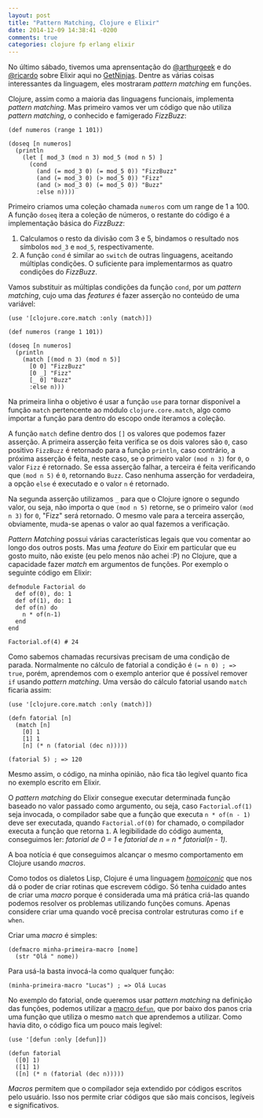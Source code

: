 ```yaml
---
layout: post
title: "Pattern Matching, Clojure e Elixir"
date: 2014-12-09 14:38:41 -0200
comments: true
categories: clojure fp erlang elixir
---
```


No último sábado, tivemos uma aprensentação do [@arthurgeek](https://twitter.com/arthurgeek) e do [@ricardo](https://twitter.com/almeidaricardo) sobre Elixir aqui no [GetNinjas](http://www.getninjas.com.br). Dentre as várias coisas interessantes da linguagem, eles mostraram *pattern matching* em funções. <!--more-->

Clojure, assim como a maioria das linguagens funcionais, implementa *pattern matching*. Mas primeiro vamos ver um código que não utiliza *pattern matching*, o conhecido e famigerado *FizzBuzz*:

```
(def numeros (range 1 101))

(doseq [n numeros]
  (println
    (let [ mod_3 (mod n 3) mod_5 (mod n 5) ]
      (cond 
        (and (= mod_3 0) (= mod_5 0)) "FizzBuzz"
        (and (= mod_3 0) (> mod_5 0)) "Fizz"
        (and (> mod_3 0) (= mod_5 0)) "Buzz"
        :else n))))
```

Primeiro criamos uma coleção chamada `numeros` com um range de 1 a 100. A função `doseq` itera a coleção de números, o restante do código é a implementação básica do *FizzBuzz*:

1. Calculamos o resto da divisão com 3 e 5, bindamos o resultado nos símbolos `mod_3` e `mod_5`, respectivamente.
2. A função `cond` é similar ao `switch` de outras linguagens, aceitando múltiplas condições. O suficiente para implementarmos as quatro condições do *FizzBuzz*.

Vamos substituir as múltiplas condições da função `cond`, por um *pattern matching*, cujo uma das *features* é fazer asserção no conteúdo de uma variável:


```
(use '[clojure.core.match :only (match)])

(def numeros (range 1 101))

(doseq [n numeros]
  (println
    (match [(mod n 3) (mod n 5)]
      [0 0] "FizzBuzz"
      [0 _] "Fizz"
      [_ 0] "Buzz"
      :else n)))
```

Na primeira linha o objetivo é usar a função `use` para tornar disponível a função `match` pertencente ao módulo `clojure.core.match`, algo como importar a função para dentro do escopo onde iteramos a coleção.

A função `match` define dentro dos `[]` os valores que podemos fazer asserção. A primeira asserção feita verifica se os dois valores são `0`, caso positivo `FizzBuzz` é retornado para a função `println`, caso contrário, a próxima asserção é feita, neste caso, se o primeiro valor `(mod n 3)` for `0`, o valor `Fizz` é retornado. Se essa asserção falhar, a terceira é feita verificando que `(mod n 5)` é `0`, retornando `Buzz`. Caso nenhuma asserção for verdadeira, a opção `else` é executado e o valor `n` é retornado.  

Na segunda asserção utilizamos `_` para que o Clojure ignore o segundo valor, ou seja, não importa o que `(mod n 5)` retorne, se o primeiro valor `(mod n 3)` for `0`, "Fizz" será retornado. O mesmo vale para a terceira asserção, obviamente, muda-se apenas o valor ao qual fazemos a verificação.

*Pattern Matching* possui várias características legais que vou comentar ao longo dos outros posts. Mas uma *feature* do Eixir em particular que eu gosto muito, não existe (eu pelo menos não achei :P) no Clojure, que a capacidade fazer *match* em argumentos de funções. Por exemplo o seguinte código em Elixir:

```
defmodule Factorial do
  def of(0), do: 1
  def of(1), do: 1
  def of(n) do
    n * of(n-1)
  end
end

Factorial.of(4) # 24
```

Como sabemos chamadas recursivas precisam de uma condição de parada. Normalmente no cálculo de fatorial a condição é `(= n 0) ; => true`, porém, aprendemos com o exemplo anterior que é possível remover `if` usando *pattern matching*. Uma versão do cálculo fatorial usando `match` ficaria assim:

```
(use '[clojure.core.match :only (match)])

(defn fatorial [n]
  (match [n]
    [0] 1
    [1] 1
    [n] (* n (fatorial (dec n)))))

(fatorial 5) ; => 120
```

Mesmo assim, o código, na minha opinião, não fica tão legível quanto fica no exemplo escrito em Elixir.

O *pattern matching* do Elixir consegue executar determinada função baseado no valor passado como argumento, ou seja, caso `Factorial.of(1)` seja invocada, o compilador sabe que a função que executa `n * of(n - 1)` deve ser executada, quando `Factorial.of(0)` for chamado, o compilador executa a função que retorna `1`. A legibilidade do código aumenta, conseguimos ler: *fatorial de 0 = 1* e *fatorial de n = n * fatorial(n - 1)*.

A boa notícia é que conseguimos alcançar o mesmo comportamento em Clojure usando *macros*.

Como todos os dialetos Lisp, Clojure é uma linguagem [*homoiconic*](https://en.wikipedia.org/wiki/Homoiconic) que nos dá o poder de criar rotinas que escrevem código. Só tenha cuidado antes de criar uma *macro* porque é considerada uma má prática criá-las quando podemos resolver os problemas utilizando funções comuns. Apenas considere criar uma quando você precisa controlar estruturas como `if` e `when`.

Criar uma *macro* é simples:

```
(defmacro minha-primeira-macro [nome]
  (str "Olá " nome))
```

Para usá-la basta invocá-la como qualquer função:

```
(minha-primeira-macro "Lucas") ; => Olá Lucas
```

No exemplo do fatorial, onde queremos usar *pattern matching* na definição das funções, podemos utilizar a [macro `defun`](https://github.com/killme2008/defun), que por baixo dos panos cria uma função que utiliza o mesmo `match` que aprendemos a utilizar. Como havia dito, o código fica um pouco mais legível:

```
(use '[defun :only [defun]])

(defun fatorial
  ([0] 1)
  ([1] 1)
  ([n] (* n (fatorial (dec n)))))
```

*Macros* permitem que o compilador seja extendido por códigos escritos pelo usuário. Isso nos permite criar códigos que são mais concisos, legíveis e significativos.
